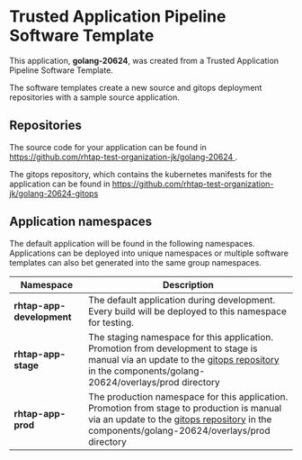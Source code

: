 # Trusted Application Pipeline Software Template

This application, **golang-20624**, was created from a Trusted Application Pipeline Software Template.

The software templates create a new source and gitops deployment repositories with a sample source application. 

## Repositories

The source code for your application can be found in [https://github.com/rhtap-test-organization-jk/golang-20624 ](https://github.com/rhtap-test-organization-jk/golang-20624 ).
 
The gitops repository, which contains the kubernetes manifests for the application can be found in 
[https://github.com/rhtap-test-organization-jk/golang-20624-gitops ](https://github.com/rhtap-test-organization-jk/golang-20624-gitops ) 

## Application namespaces 

The default application will be found in the following namespaces. Applications can be deployed into unique namespaces or multiple software templates can also bet generated into the same group namespaces.  

|  Namespace   |  Description   |  
| -------- | -------- |   
| **rhtap-app-development** | The default application during development. Every build will be deployed to this namespace for testing. | 
| **rhtap-app-stage** | The staging namespace for this application. Promotion from development to stage is manual via an update to the [gitops repository](https://github.com/rhtap-test-organization-jk/golang-20624-gitops ) in the components/golang-20624/overlays/prod directory |  
| **rhtap-app-prod** | The production namespace for this application. Promotion from stage to production is manual via an update to the [gitops repository](https://github.com/rhtap-test-organization-jk/golang-20624-gitops ) in the components/golang-20624/overlays/prod directory | 